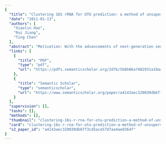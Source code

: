 ```yaml
---
{
  "title": "Clustering 16S rRNA for OTU prediction: a method of unsupervised Bayesian clustering",
  "date": "2011-01-13",
  "authors": [
    "Xiaolin Hao",
    "Rui Jiang",
    "Ting Chen"
  ],
  "abstract": "Motivation: With the advancements of next-generation sequencing technology, it is now possible to study samples directly obtained from the environment. Particularly, 16S rRNA gene sequences have been frequently used to profile the diversity of organisms in a sample. However, such studies are still taxed to determine both the number of operational taxonomic units (OTUs) and their relative abundance in a sample. Results: To address these challenges, we propose an unsupervised Bayesian clustering method termed Clustering 16S rRNA for OTU Prediction (CROP). CROP can find clusters based on the natural organization of data without setting a hard cut-off threshold (3%/5%) as required by hierarchical clustering methods. By applying our method to several datasets, we demonstrate that CROP is robust against sequencing errors and that it produces more accurate results than conventional hierarchical clustering methods. Availability and Implementation: Source code freely available at the following URL: http://code.google.com/p/crop-tingchenlab/, implemented in C++ and supported on Linux and MS Windows. Contact: tingchen@usc.edu Supplementary information: Supplementary data are available at Bioinformatics online.",
  "links": [
    {
      "title": "PDF",
      "type": "pdf",
      "url": "https://pdfs.semanticscholar.org/2d7b/5b8b86a7482931a19aaee6aebb934b6ed6a6.pdf"
    },
    {
      "title": "Semantic Scholar",
      "type": "semanticscholar",
      "url": "https://www.semanticscholar.org/paper/a4143aec320030db6ff3cd5ace57d7aa4ae8364f"
    }
  ],
  "supervision": [],
  "tasks": [],
  "methods": [],
  "thumbnail": "clustering-16s-r-rna-for-otu-prediction-a-method-of-unsupervised-bayesian-clustering-thumb.jpg",
  "card": "clustering-16s-r-rna-for-otu-prediction-a-method-of-unsupervised-bayesian-clustering-card.jpg",
  "s2_paper_id": "a4143aec320030db6ff3cd5ace57d7aa4ae8364f"
}
---
```


